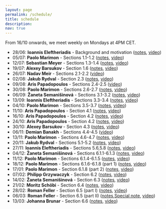 ```yaml
---
layout: page
permalink: /schedule/
title: schedule
description: 
nav: true
---
```

From 16/10 onwards, we meet weekly on Mondays at 4PM CET. 

<ul>
  <li>28/06: <b>Ioannis Eleftheriadis</b> - Background and motivation (<a href="https://cspreadingroup.github.io/_pages/1.pdf" target="_blank">notes</a>, <a href="https://www.youtube.com/watch?v=peL_ljZ_JN4">video</a>)</li>
  <li>05/07: <b>Paolo Marimon</b> - Sections 1.1-1.2 (<a href="https://cspreadingroup.github.io/_pages/2.pdf" target="_blank">notes</a>, <a href="https://www.youtube.com/watch?v=5_4BGovYWfc">video</a>)</li>
  <li>12/07: <b> Sebastian  Meyer</b> - Sections 1.3-1.4 (<a href="https://cspreadingroup.github.io/_pages/3.pdf" target="_blank">notes</a>, <a href="https://youtu.be/7ykvH7vGJ9w">video</a>)</li>
  <li>19/07: <b>Alexey Barsukov </b> - Section 1.6 (<a href="https://cspreadingroup.github.io/_pages/4.pdf" target="_blank">notes</a>, <a href="https://www.youtube.com/watch?v=HWaLlNMz7Do">video</a>)</li>
  <li>26/07: <b>Nadav Meir</b> - Sections 2.1-2.2 (<a href="https://www.youtube.com/watch?v=0U6wy1blmfo">video</a>) </li>
  <li>02/08: <b>Jakub Rydval</b> - Section 2.3 (<a href="https://cspreadingroup.github.io/_pages/6.pdf" target="_blank">notes</a>, <a href="https://www.youtube.com/watch?v=kJR22XXaEJM">video</a>)</li>
  <li>09/08: <b>Aris Papadopoulos</b> - Sections 2.4-2.5 (<a href="https://www.youtube.com/watch?v=ye5qh32WLdU">video</a>)</li>
  <li>30/08: <b>Paolo Marimon</b> - Sections 2.6-2.7 (<a href="https://cspreadingroup.github.io/_pages/8.pdf" target="_blank">notes</a>, <a href="https://www.youtube.com/watch?v=wDUpRkMX77U">video</a>)</li>
  <li>06/09: <b>Žaneta Semanišinová</b> - Sections 3.1-3.2 (<a href="https://cspreadingroup.github.io/_pages/9.pdf" target="_blank">notes</a>, <a href="https://www.youtube.com/watch?v=OtMC_JvIPXc">video</a>)</li> 
  <li>13/09: <b>Ioannis Eleftheriadis</b> - Sections 3.3-3.4 (<a href="https://cspreadingroup.github.io/_pages/10.pdf" target="_blank">notes</a>, <a href="https://www.youtube.com/watch?v=60jjMtEx-2Q">video</a>)</li>
  <li>04/10: <b>Paolo Marimon</b> - Sections 3.5-3.7 (<a href="https://cspreadingroup.github.io/_pages/11.pdf" target="_blank">notes</a>, <a href="https://www.youtube.com/watch?v=nLLqWJPUOb4">video</a>)</li>
  <li>11/10: <b>Aris Papadopoulos</b> - Section 4.1 (<a href="https://cspreadingroup.github.io/_pages/12.pdf" target="_blank">notes</a>, <a href="https://www.youtube.com/watch?v=JbNc4jW4VHE">video</a>)</li>
  <li>16/10: <b>Aris Papadopoulos</b> - Section 4.2 (<a href="https://cspreadingroup.github.io/_pages/13.pdf" target="_blank">notes</a>, <a href="https://www.youtube.com/watch?v=TvGwpMVm4Fk">video</a>)</li>
  <li>24/10: <b>Aris Papadopoulos</b> - Section 4.2 (<a href="https://cspreadingroup.github.io/_pages/14.pdf" target="_blank">notes</a>, <a href="https://www.youtube.com/watch?v=WOwOXBgNG2U">video</a>)</li>
  <li>30/10: <b>Alexey Barsukov </b> - Section 4.3 (<a href="https://cspreadingroup.github.io/_pages/15.pdf">notes</a>, <a href="https://www.youtube.com/watch?v=Dd83R7tfxPU&ab_channel=CSPsReadingGroup">video</a>)</li>
  <li>06/11: <b>Demian Banakh</b> - Sections 4.4-4.5 (<a href="https://youtu.be/8ix4g4IChvE?si=NIbPaZFh0WT8NH3k">video</a>)</li>
  <li>13/11: <b>Paolo Marimon</b> - Sections 4.6-4.7 (<a href="https://cspreadingroup.github.io/_pages/17.pdf">notes</a>, <a href="https://www.youtube.com/watch?v=ah6GWWuXE-o">video</a>)</li>
  <li>20/11: <b>Jakub Rydval</b> - Sections 5.1-5.2 (<a href="https://cspreadingroup.github.io/_pages/18.pdf">notes</a>, <a href="https://www.youtube.com/watch?v=9RKzIu_mqTc">video</a>)</li>
  <li>27/11: <b>Ioannis Eleftheriadis</b> - Sections 5.6,5.8 (<a href="https://cspreadingroup.github.io/_pages/19.pdf">notes</a>, <a href="https://www.youtube.com/watch?v=HVUIE1nY_1g">video</a>)</li>
  <li>04/12: <b>Žaneta Semanišinová</b> - Sections 6.1.1-6.1.3 (<a href="https://cspreadingroup.github.io/_pages/20.pdf">notes</a>, <a href="https://www.youtube.com/watch?v=DC9pE-IwkAU&feature=youtu.be">video</a>)</li>
  <li>11/12: <b>Paolo Marimon</b> - Sections 6.1.4-6.1.5 (<a href="https://cspreadingroup.github.io/_pages/21.pdf">notes</a>, <a href="https://www.youtube.com/watch?v=otfbf5gQlZc">video</a>)</li>
   <li>18/12: <b>Paolo Marimon</b> - Sections 6.1.6-6.1.8 (part 1) (<a href="https://cspreadingroup.github.io/_pages/22.pdf">notes</a>, <a href="https://youtu.be/BOSvLbAMvas">video</a>)</li>
    <li>17/01: <b>Paolo Marimon</b> - Section 6.1.8 (part 2) (<a href="https://cspreadingroup.github.io/_pages/23.pdf">notes</a>, <a href="https://youtu.be/8DOzJGGDfJk">video</a>)</li>
  <li>07/02: <b>Philipp Grzywaczyk</b> - Section 6.2 (<a href="https://cspreadingroup.github.io/_pages/24.pdf">notes</a>, <a href="https://youtu.be/LuedkvIHSb4">video</a>)</li>
  <li>14/02: <b>Žaneta Semanišinová</b> - Section 6.3 (<a href="https://cspreadingroup.github.io/_pages/25.pdf">notes</a>, <a href="https://youtu.be/4Jaw01ZM2uQ">video</a>)</li>
   <li>21/02: <b>Moritz Schöbi</b> - Section 6.4 (<a href="https://cspreadingroup.github.io/_pages/26.pdf">notes</a>, <a href="https://youtu.be/XdEn-Dy1T44">video</a>)</li>
  <li>28/02: <b>Roman Feller</b> - Section 6.5 (part I) (<a href="https://cspreadingroup.github.io/_pages/27.pdf">notes</a>, <a href="https://youtu.be/_I5Too4OZOk">video</a>)</li>
   <li>06/03: <b>Roman Feller</b> - Section 6.5 (part II) (<a href="https://cspreadingroup.github.io/_pages/28.pdf">notes</a>,<a href="https://cspreadingroup.github.io/_pages/29.pdf">Special note</a>, <a href="https://youtu.be/t_RGY3vPpwE">video</a>)</li>
    <li>13/03: <b>Johanna Brunar</b> - Section 6.6 (<a href="https://cspreadingroup.github.io/_pages/30.pdf">notes</a>, <a href="https://youtu.be/MHCHG_Q7mgU">video</a>)</li> 
  
</ul>
